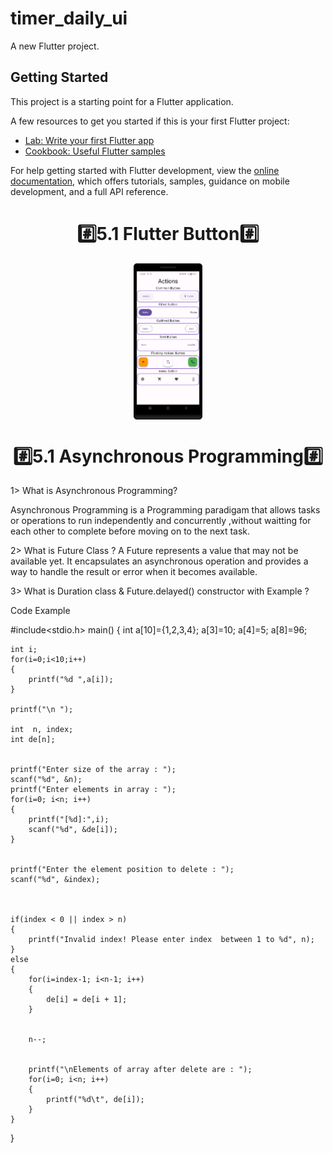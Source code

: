 # timer_daily_ui

A new Flutter project.

## Getting Started

This project is a starting point for a Flutter application.

A few resources to get you started if this is your first Flutter project:

- [Lab: Write your first Flutter app](https://docs.flutter.dev/get-started/codelab)
- [Cookbook: Useful Flutter samples](https://docs.flutter.dev/cookbook)

For help getting started with Flutter development, view the
[online documentation](https://docs.flutter.dev/), which offers tutorials,
samples, guidance on mobile development, and a full API reference.
<h1 align="center">#️⃣5.1 Flutter Button#️⃣</h1>
<!-- <h3 aling=center></h3>  -->
<p align=center>
  <img src="https://github.com/harshdusane2103/timer_daily_ui/blob/master/button.png"width=22% height=35% align=center>
</p>

<h1 align="center">#️⃣5.1 Asynchronous Programming#️⃣</h1>
<!-- <h3 aling=center></h3>  -->
<p align=center>
  

1> What is  Asynchronous Programming?

Asynchronous Programming is a Programming paradigam that allows tasks or operations to run independently and concurrently ,without waitting for each other to complete before moving on to the next task.

2> What is Future Class ?
  A Future represents a value that may not be available yet. It encapsulates an asynchronous operation and provides a way to handle the result or error when it becomes available.

3> What is Duration class & Future.delayed() constructor with Example ?



Code Example

#include<stdio.h>
main()
{
	int a[10]={1,2,3,4};
		a[3]=10;
	a[4]=5;
	a[8]=96;

	int i;
	for(i=0;i<10;i++)
	{
		printf("%d ",a[i]);
    }
    
    printf("\n ");
        
    int  n, index;
    int de[n];


    printf("Enter size of the array : ");
    scanf("%d", &n);
    printf("Enter elements in array : ");
    for(i=0; i<n; i++)
    {
    	printf("[%d]:",i);
        scanf("%d", &de[i]);
    }

  
    printf("Enter the element position to delete : ");
    scanf("%d", &index);


  
    if(index < 0 || index > n)
    {
        printf("Invalid index! Please enter index  between 1 to %d", n);
    }
    else
    {
        for(i=index-1; i<n-1; i++)
        {
            de[i] = de[i + 1];
        }

        
        n--;

   
        printf("\nElements of array after delete are : ");
        for(i=0; i<n; i++)
        {
            printf("%d\t", de[i]);
        }
    }

}



</p>
